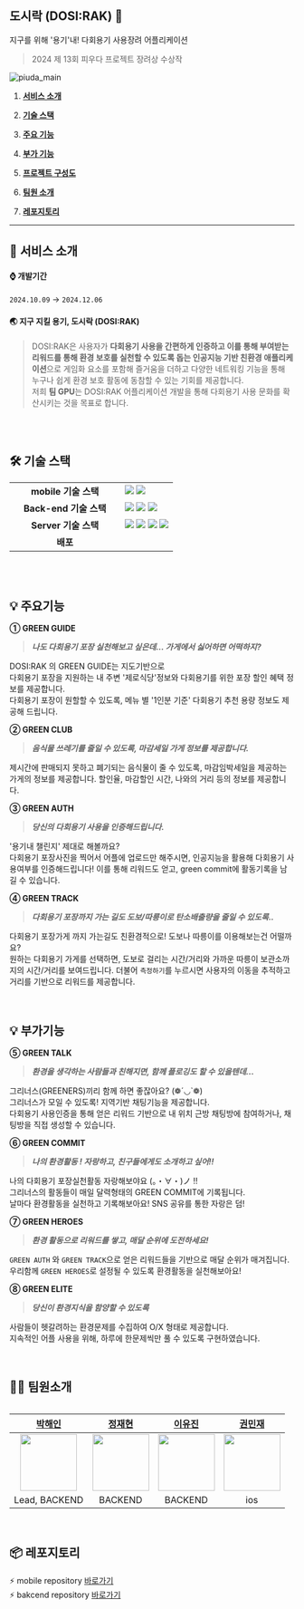 ##  도시락 (DOSI:RAK) 🌱 
지구를 위해 '용기'내! 다회용기 사용장려 어플리케이션 
> 2024 제 13회 피우다 프로젝트 장려상 수상작

![piuda_main](https://github.com/user-attachments/assets/0bed80b9-aa8c-4029-ab57-fb10e656c8ab)

1. [**서비스 소개**](#1)

2. [**기술 스택**](#2)

3. [**주요 기능**](#3)

4. [**부가 기능**](#4)

5. [**프로젝트 구성도**](#5)
  
6. [**팀원 소개**](#6)

7. [**레포지토리**](#7)

<hr />

<div id="1"></div>

## 📌 서비스 소개

#### ⌚️ 개발기간
` 2024.10.09 ` → `2024.12.06`

#### 🌏 지구 지킬 용기, 도시락 (DOSI:RAK) 
>  DOSI:RAK은 사용자가 **다회용기 사용을 간편하게 인증하고 이를 통해 부여받는 리워드를 통해 환경 보호를 실천할 수 있도록 돕는 인공지능 기반 친환경 애플리케이션**으로
게임화 요소를 포함해 즐거움을 더하고 다양한 네트워킹 기능을 통해 누구나 쉽게 환경 보호 활동에 동참할 수 있는 기회를 제공합니다. </br>
저희 **팀 GPU**는 DOSI:RAK 어플리케이션 개발을 통해 다회용기 사용 문화를 확산시키는 것을 목표로 합니다.  
<!--①②③④⑤⑥⑦⑧⑨⑩-->
<br />

<div id="2"></div>
</br>

## 🛠 기술 스택

<table align="center">
  <tr>
    <td align="center" width="180"><strong>mobile 기술 스택</strong></td>
    <td>
      <div>
        <img src="https://img.shields.io/badge/xcode-147EFB?style=for-the-badge&logo=xcode&logoColor=white"> 
        <img src="https://img.shields.io/badge/swift-F05138?style=for-the-badge&logo=swift&logoColor=white"> 
      </div>
    </td>
  </tr>
  <tr>
    <td align="center" width="180"><strong>Back-end 기술 스택</strong></td>
    <td>
        <img src="https://img.shields.io/badge/springboot-green?style=for-the-badge&logo=springboot&logoColor=white">
        <img src="https://img.shields.io/badge/spring JPA-green?style=for-the-badge&logo=hibernate&logoColor=white">
        <img src="https://img.shields.io/badge/MySQL-4479A1?logo=mysql&style=for-the-badge&logoColor=white">
    </td>
  </tr>
  <tr>
    <td align="center" width="180"><strong>Server 기술 스택</strong></td>
    <td>
        <img src="https://img.shields.io/badge/NGINX-009639?&logo=nginx&style=for-the-badge&logoColor=white"/>
        <img src="https://img.shields.io/badge/Docker-2496ED?&logo=docker&style=for-the-badge&logoColor=white"/>
        <img src="https://img.shields.io/badge/Amazone RDS-527FFF?logo=amazonrds&style=for-the-badge&logoColor=white">
      <img src="https://img.shields.io/badge/letsencrypt-003A70?logo=letsencrypt&style=for-the-badge&logoColor=white">
  </tr>
  <tr>
    <td align="center"><strong>배포</strong></td>
    <td>
      <a href="https://newjeaps.com" target="_blank">
      </a>
    </td>
  </tr>
<table>

<br />

<div id="3"></div>
</br>

## 💡 주요기능

**① GREEN GUIDE** 

> ***나도 다회용기 포장 실천해보고 싶은데... 가게에서 싫어하면 어떡하지?***

DOSI:RAK 의 GREEN GUIDE는 지도기반으로 </br>
다회용기 포장을 지원하는 내 주변 '제로식당'정보와 다회용기를 위한 포장 할인 혜택 정보를 제공합니다. </br>
다회용기 포장이 원할할 수 있도록, 메뉴 별 '1인분 기준' 다회용기 추천 용량 정보도 제공해 드립니다. 

**② GREEN CLUB** 
> ***음식물 쓰레기를 줄일 수 있도록, 마감세일 가게 정보를 제공합니다.***

제시간에 판매되지 못하고 폐기되는 음식물이 줄 수 있도록, 마감임박세일을 제공하는 가게의 정보를 제공합니다.
할인율, 마감할인 시간, 나와의 거리 등의 정보를 제공합니다.

**③ GREEN AUTH** 
> ***당신의 다회용기 사용을 인증해드립니다.***

'용기내 챌린지' 제대로 해볼까요? </br>
다회용기 포장사진을 찍어서 어플에 업로드만 해주시면, 인공지능을 활용해 다회용기 사용여부를 인증해드립니다!
이를 통해 리워드도 얻고, green commit에 활동기록을 남길 수 있습니다.

**④ GREEN TRACK** 
> ***다회용기 포장까지 가는 길도 도보/따릉이로 탄소배출량을 줄일 수 있도록..***

다회용기 포장가게 까지 가는길도 친환경적으로! 도보나 따릉이를 이용해보는건 어떨까요? </br>
원하는 다회용기 가게를 선택하면, 도보로 걸리는 시간/거리와 가까운 따릉이 보관소까지의 시간/거리를 보여드립니다.
더불어 `측정하기`를 누르시면 사용자의 이동을 추적하고 거리를 기반으로 리워드를 제공합니다.

<!--①②③④⑤⑥⑦⑧⑨⑩-->
<div id="4"></div>
</br>

##  💡 부가기능

**⑤ GREEN TALK** 

> ***환경을 생각하는 사람들과 친해지면, 함께 플로깅도 할 수 있을텐데...***

그리너스(GREENERS)끼리 함께 하면 좋잖아요? (❁´◡`❁)</br>
그리너스가 모일 수 있도록! 지역기반 채팅기능을 제공합니다. </br>
다회용기 사용인증을 통해 얻은 리워드 기반으로 내 위치 근방 채팅방에 참여하거나, 채팅방을 직접 생성할 수 있습니다. 


**⑥ GREEN COMMIT** 

> ***나의 환경활동 ! 자랑하고, 친구들에게도 소개하고 싶어!!***

나의 다회용기 포장실천활동 자랑해보야요 (。・∀・)ノ !! </br>
그리너스의 활동들이 매일 달력형태의 GREEN COMMIT에 기록됩니다. </br>
날마다 환경활동을 실천하고 기록해보아요! SNS 공유를 통한 자랑은 덤! 

**⑦ GREEN HEROES** 

> ***환경 활동으로 리워드를 쌓고, 매달 순위에 도전하세요!***

`GREEN AUTH` 와 `GREEN TRACK`으로 얻은 리워드들을 기반으로 매달 순위가 매겨집니다.</br>
우리함께 `GREEN HEROES`로 설정될 수 있도록 환경활동을 실천해보아요!

**⑧ GREEN ELITE** 

> ***당신이 환경지식을 함양할 수 있도록***

사람들이 헷갈려하는 환경문제를 수집하여 O/X 형태로 제공합니다.</br>
지속적인 어플 사용을 위해, 하루에 한문제씩만 풀 수 있도록 구현하였습니다.</br>

<div id="6"></div>
</br>

## 👩‍💻 팀원소개

|[박해인](https://github.com/femmefatalehaein)|[정재현](https://github.com/hyeonjaez)|[이유진](https://github.com/yyujin1231)|[권민재](https://github.com/gomminjae)|
|:---:|:---:|:---:|:---:|
| <img src="https://avatars.githubusercontent.com/u/75514808?v=4" width="100">  | <img src="https://avatars.githubusercontent.com/u/50399586?v=4" width="100">|<img src="https://avatars.githubusercontent.com/u/118620724?v=4" width="100">|<img src="https://avatars.githubusercontent.com/u/48856104?v=4" width="100">|
|Lead, BACKEND| BACKEND | BACKEND | ios |

<div id="7"></div>
</br>

## 📦 레포지토리

⚡️ mobile repository [바로가기](https://github.com/DOSI-RAK/dosirak-ios) </br>
⚡️ bakcend repository [바로가기](https://github.com/DOSI-RAK/dosirak-be)

